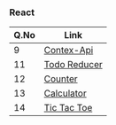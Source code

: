 ### React

| Q.No | Link                                                         |
| ---- | ------------------------------------------------------------ |
| 9    | [Contex-Api](https://enchanting-axolotl-d85a21.netlify.app)  |
| 11   | [Todo Reducer](https://glowing-peony-84ea5d.netlify.app)     |
| 12   | [Counter](https://tubular-tulumba-b2e832.netlify.app)        |
| 13   | [Calculator](https://genuine-quokka-a91119.netlify.app/)     |
| 14   | [Tic Tac Toe](https://animated-sprinkles-e2debb.netlify.app) |
